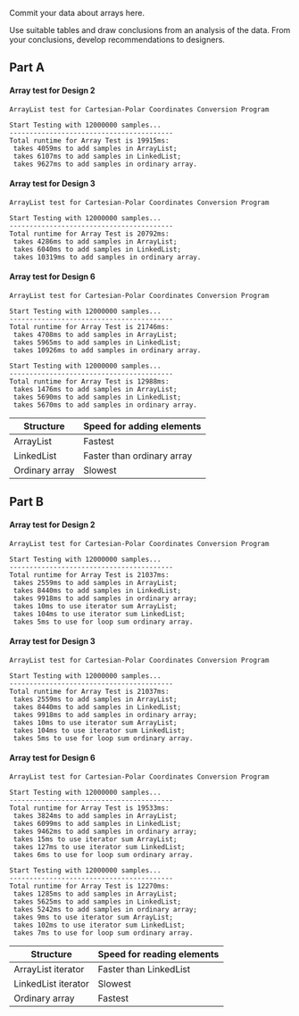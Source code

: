 
Commit your data about arrays here.

Use suitable tables and draw conclusions
from an analysis of the data. From your conclusions,
develop recommendations to designers.

## Part A
#### Array test for Design 2
```
ArrayList test for Cartesian-Polar Coordinates Conversion Program

Start Testing with 12000000 samples...
-----------------------------------------
Total runtime for Array Test is 19915ms: 
 takes 4059ms to add samples in ArrayList;
 takes 6107ms to add samples in LinkedList;
 takes 9627ms to add samples in ordinary array.
```


#### Array test for Design 3
```
ArrayList test for Cartesian-Polar Coordinates Conversion Program

Start Testing with 12000000 samples...
-----------------------------------------
Total runtime for Array Test is 20792ms: 
 takes 4286ms to add samples in ArrayList;
 takes 6040ms to add samples in LinkedList;
 takes 10319ms to add samples in ordinary array.
```

#### Array test for Design 6
```
ArrayList test for Cartesian-Polar Coordinates Conversion Program

Start Testing with 12000000 samples...
-----------------------------------------
Total runtime for Array Test is 21746ms: 
 takes 4708ms to add samples in ArrayList;
 takes 5965ms to add samples in LinkedList;
 takes 10926ms to add samples in ordinary array.

Start Testing with 12000000 samples...
-----------------------------------------
Total runtime for Array Test is 12988ms: 
 takes 1476ms to add samples in ArrayList;
 takes 5690ms to add samples in LinkedList;
 takes 5670ms to add samples in ordinary array.
```
| Structure | Speed for adding elements |
|---|---|
| ArrayList | Fastest |
| LinkedList | Faster than ordinary array |
| Ordinary array | Slowest |


## Part B

#### Array test for Design 2
```
ArrayList test for Cartesian-Polar Coordinates Conversion Program

Start Testing with 12000000 samples...
-----------------------------------------
Total runtime for Array Test is 21037ms: 
 takes 2559ms to add samples in ArrayList;
 takes 8440ms to add samples in LinkedList;
 takes 9918ms to add samples in ordinary array;
 takes 10ms to use iterator sum ArrayList;
 takes 104ms to use iterator sum LinkedList;
 takes 5ms to use for loop sum ordinary array.
```

#### Array test for Design 3
```
ArrayList test for Cartesian-Polar Coordinates Conversion Program

Start Testing with 12000000 samples...
-----------------------------------------
Total runtime for Array Test is 21037ms: 
 takes 2559ms to add samples in ArrayList;
 takes 8440ms to add samples in LinkedList;
 takes 9918ms to add samples in ordinary array;
 takes 10ms to use iterator sum ArrayList;
 takes 104ms to use iterator sum LinkedList;
 takes 5ms to use for loop sum ordinary array.
```

#### Array test for Design 6
```
ArrayList test for Cartesian-Polar Coordinates Conversion Program

Start Testing with 12000000 samples...
-----------------------------------------
Total runtime for Array Test is 19533ms: 
 takes 3824ms to add samples in ArrayList;
 takes 6099ms to add samples in LinkedList;
 takes 9462ms to add samples in ordinary array;
 takes 15ms to use iterator sum ArrayList;
 takes 127ms to use iterator sum LinkedList;
 takes 6ms to use for loop sum ordinary array.

Start Testing with 12000000 samples...
-----------------------------------------
Total runtime for Array Test is 12270ms: 
 takes 1285ms to add samples in ArrayList;
 takes 5625ms to add samples in LinkedList;
 takes 5242ms to add samples in ordinary array;
 takes 9ms to use iterator sum ArrayList;
 takes 102ms to use iterator sum LinkedList;
 takes 7ms to use for loop sum ordinary array.
```
| Structure | Speed for reading elements |
|---|---|
| ArrayList iterator | Faster than LinkedList |
| LinkedList iterator | Slowest |
| Ordinary array | Fastest |
